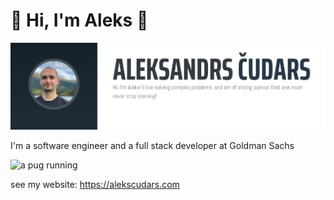 # :small_blue_diamond: Hi, I'm Aleks :small_orange_diamond:

<img src="https://raw.githubusercontent.com/achudars/achudars/main/banner.png" alt="banner that says: `Aleksandrs Cudars. Hi, I'm Aleks! I like solving complex problems, and am of strong opinion that one must never stop learning!`" />

I'm a software engineer and a full stack developer at Goldman Sachs

<img src="http://cdn2.scratch.mit.edu/get_image/user/1459484_90x90.png?v=1404925199.58" alt="a pug running" width="100" />

see my website: https://alekscudars.com
